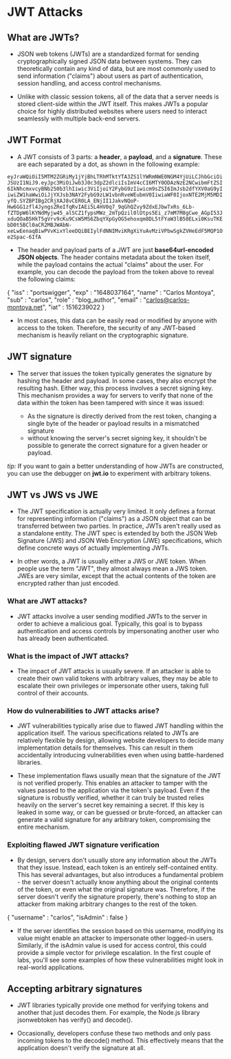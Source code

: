 # JWT Attacks


## What are JWTs?

  - JSON web tokens (JWTs) are a standardized format for sending cryptographically signed JSON data between systems. They can theoretically contain any kind of data, but are most commonly used to send information ("claims") about users as part of authentication, session handling, and access control mechanisms.

  - Unlike with classic session tokens, all of the data that a server needs is stored client-side within the JWT itself. This makes JWTs a popular choice for highly distributed websites where users need to interact seamlessly with multiple back-end servers.
  
## JWT Format

  - A JWT consists of 3 parts: a **header**, a **payload**, and a **signature**. These are each separated by a dot, as shown in the following example:

`eyJraWQiOiI5MTM2ZGRiMy1jYjBhLTRhMTktYTA3ZS1lYWRmNWE0NGM4YjUiLCJhbGciOiJSUzI1NiJ9.eyJpc3MiOiJwb3J0c3dpZ2dlciIsImV4cCI6MTY0ODAzNzE2NCwibmFtZSI6IkNhcmxvcyBNb250b3lhIiwic3ViIjoiY2FybG9zIiwicm9sZSI6ImJsb2dfYXV0aG9yIiwiZW1haWwiOiJjYXJsb3NAY2FybG9zLW1vbnRveWEubmV0IiwiaWF0IjoxNTE2MjM5MDIyfQ.SYZBPIBg2CRjXAJ8vCER0LA_ENjII1JakvNQoP-Hw6GG1zfl4JyngsZReIfqRvIAEi5L4HV0q7_9qGhQZvy9ZdxEJbwTxRs_6Lb-fZTDpW6lKYNdMyjw45_alSCZ1fypsMWz_2mTpQzil0lOtps5Ei_z7mM7M8gCwe_AGpI53JxduQOaB5HkT5gVrv9cKu9CsW5MS6ZbqYXpGyOG5ehoxqm8DL5tFYaW3lB50ELxi0KsuTKEbD0t5BCl0aCR2MBJWAbN-xeLwEenaqBiwPVvKixYleeDQiBEIylFdNNIMviKRgXiYuAvMziVPbwSgkZVHeEdF5MQP1Oe2Spac-6IfA`

  - The header and payload parts of a JWT are just **base64url-encoded JSON objects**. The header contains metadata about the token itself, while the payload contains the actual "claims" about the user. For example, you can decode the payload from the token above to reveal the following claims:

{
  "iss" : "portswigger",
  "exp" : "1648037164",
  "name" : "Carlos Montoya",
  "sub" : "carlos",
  "role" : "blog_author",
  "email" : "carlos@carlos-montoya.net",
  "iat" : 1516239022
}


  - In most cases, this data can be easily read or modified by anyone with access to the token. Therefore, the security of any JWT-based mechanism is heavily reliant on the cryptographic signature.

## JWT signature

  - The server that issues the token typically generates the signature by hashing the header and payload. In some cases, they also encrypt the resulting hash. Either way, this process involves a secret signing key. This mechanism provides a way for servers to verify that none of the data within the token has been tampered with since it was issued:
  
    - As the signature is directly derived from the rest token, changing a single byte of the header or payload results in a mismatched signature 
    - without knowing the server's secret signing key, it shouldn't be possible to generate the correct signature for a given header or payload.
    
*tip:* If you want to gain a better understanding of how JWTs are constructed, you can use the debugger on **jwt.io** to experiment with arbitrary tokens.

## JWT vs JWS vs JWE 

  - The JWT specification is actually very limited. It only defines a format for representing information ("claims") as a JSON object that can be transferred between two parties. In practice, JWTs aren't really used as a standalone entity. The JWT spec is extended by both the JSON Web Signature (JWS) and JSON Web Encryption (JWE) specifications, which define concrete ways of actually implementing JWTs.

  - In other words, a JWT is usually either a JWS or JWE token. When people use the term "JWT", they almost always mean a JWS token. JWEs are very similar, except that the actual contents of the token are encrypted rather than just encoded.

### What are JWT attacks?

  - JWT attacks involve a user sending modified JWTs to the server in order to achieve a malicious goal. Typically, this goal is to bypass authentication and access controls by impersonating another user who has already been authenticated.

### What is the impact of JWT attacks?

  - The impact of JWT attacks is usually severe. If an attacker is able to create their own valid tokens with arbitrary values, they may be able to escalate their own privileges or impersonate other users, taking full control of their accounts.

### How do vulnerabilities to JWT attacks arise?

  - JWT vulnerabilities typically arise due to flawed JWT handling within the application itself. The various specifications related to JWTs are relatively flexible by design, allowing website developers to decide many implementation details for themselves. This can result in them accidentally introducing vulnerabilities even when using battle-hardened libraries.

  - These implementation flaws usually mean that the signature of the JWT is not verified properly. This enables an attacker to tamper with the values passed to the application via the token's payload. Even if the signature is robustly verified, whether it can truly be trusted relies heavily on the server's secret key remaining a secret. If this key is leaked in some way, or can be guessed or brute-forced, an attacker can generate a valid signature for any arbitrary token, compromising the entire mechanism.

### Exploiting flawed JWT signature verification

  - By design, servers don't usually store any information about the JWTs that they issue. Instead, each token is an entirely self-contained entity. This has several advantages, but also introduces a fundamental problem - the server doesn't actually know anything about the original contents of the token, or even what the original signature was. Therefore, if the server doesn't verify the signature properly, there's nothing to stop an attacker from making arbitrary changes to the rest of the token.

{
  "username" : "carlos",
  "isAdmin" : false
}


  - If the server identifies the session based on this username, modifying its value might enable an attacker to impersonate other logged-in users. Similarly, if the isAdmin value is used for access control, this could provide a simple vector for privilege escalation.
In the first couple of labs, you'll see some examples of how these vulnerabilities might look in real-world applications.

## Accepting arbitrary signatures

  - JWT libraries typically provide one method for verifying tokens and another that just decodes them. For example, the Node.js library jsonwebtoken has verify() and decode().


  - Occasionally, developers confuse these two methods and only pass incoming tokens to the decode() method. This effectively means that the application doesn't verify the signature at all.


